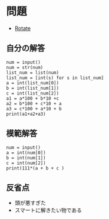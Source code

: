 # 問題
- [Rotate](https://atcoder.jp/contests/abc235/tasks/abc235_a)
## 自分の解答
```
num = input()
num = str(num)
list_num = list(num)
list_num = [int(s) for s in list_num]
a = int(list_num[0])
b = int(list_num[1])
c = int(list_num[2])
a1 = a*100 + b*10 +c
a2 = b*100 + c*10 + a
a3 = c*100 + a*10 + b
print(a1+a2+a3)  
```
## 模範解答
```
num = input()
a = int(num[0])
b = int(num[1])
c = int(num[2])
print(111*(a + b + c )
```
## 反省点
- 頭が悪すぎた
- スマートに解きたい物である